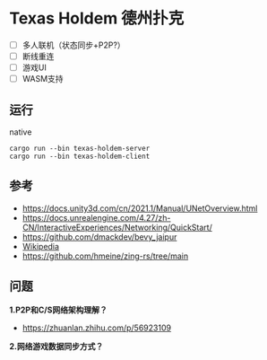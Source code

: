 # Texas Holdem 德州扑克
- [ ] 多人联机（状态同步+P2P?）
- [ ] 断线重连
- [ ] 游戏UI
- [ ] WASM支持

## 运行
native
```
cargo run --bin texas-holdem-server
cargo run --bin texas-holdem-client
```

## 参考
- https://docs.unity3d.com/cn/2021.1/Manual/UNetOverview.html
- https://docs.unrealengine.com/4.27/zh-CN/InteractiveExperiences/Networking/QuickStart/
- https://github.com/dmackdev/bevy_jaipur
- [Wikipedia](https://en.wikipedia.org/wiki/Texas_hold_%27em)
- https://github.com/hmeine/zing-rs/tree/main

## 问题
**1.P2P和C/S网络架构理解？**
- https://zhuanlan.zhihu.com/p/56923109

**2.网络游戏数据同步方式？**